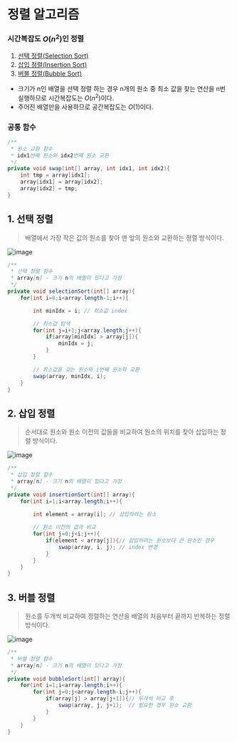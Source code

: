 # 정렬 알고리즘
### 시간복잡도 $O(n^2)$인 정렬
1. [선택 정렬(Selection Sort)](#1-선택-정렬)
2. [삽입 정렬(Insertion Sort)](#2-삽입-정렬)
3. [버블 정렬(Bubble Sort)](#3-버블-정렬)


* 크기가 n인 배열을 선택 정렬 하는 경우 n개의 원소 중 최소 값을 찾는 연산을 n번 실행하므로 시간복잡도는 $O(n^2)$이다.  
* 주어진 배열만을 사용하므로 공간복잡도는 $O(1)$이다.

### 공통 함수
```java
/**
 * 원소 교환 함수
 * idx1번째 원소와 idx2번째 원소 교환
 */
private void swap(int[] array, int idx1, int idx2){
    int tmp = array[idx1];
    array[idx1] = array[idx2];
    array[idx2] = tmp;
}
```

## 1. 선택 정렬
> 배열에서 가장 작은 값의 원소를 찾아 맨 앞의 원소와 교환하는 정렬 방식이다.

![image](https://user-images.githubusercontent.com/56745491/220225415-a27ddd72-bc1b-4069-ab42-994448b9b011.png)

```java
/**
 * 선택 정렬 함수
 * array[n] - 크기 n의 배열이 있다고 가정
 */
private void selectionSort(int[] array){
    for(int i=0;i<array.length-1;i++){

        int minIdx = i; // 최소값 index

        // 최소값 탐색
        for(int j=i+1;j<array.length;j++){
            if(array[minIdx] > array[j]){
                minIdx = j;
            }
        }

        // 최소값을 갖는 원소와 i번째 원소와 교환
        swap(array, minIdx, i);
    }
}
```

## 2. 삽입 정렬
> 순서대로 원소와 원소 이전의 값들을 비교하여 원소의 위치를 찾아 삽입하는 정렬 방식이다.

![image](https://user-images.githubusercontent.com/56745491/220225529-c0022c56-bc89-4b7a-9d65-503909c359de.png)


```java
/**
 * 삽입 정렬 함수
 * array[n] - 크기 n의 배열이 있다고 가정
 */
private void insertionSort(int[] array){
    for(int i=1;i<array.length;i++){
        
        int element = array[i]; // 삽입하려는 원소

        // 원소 이전의 값과 비교
        for(int j=0;j<i;j++){
            if(element < array[j]){// 삽입하려는 원소보다 큰 원소인 경우
                swap(array, i, j); // index 변경
            }
        }
    }
}
```

## 3. 버블 정렬
> 원소를 두개씩 비교하여 정렬하는 연산을 배열의 처음부터 끝까지 반복하는 정렬 방식이다.

![image](https://user-images.githubusercontent.com/56745491/220225804-3108a3ec-efc1-4930-b260-2fc6fcbacc00.png)


```java
/**
 * 버블 정렬 함수
 * array[n] - 크기 n의 배열이 있다고 가정
 */
private void bubbleSort(int[] array){
    for(int i=1;i<array.length;i++){
        for(int j=0;j<array.length-i;j++){
            if(array[j] > array[j+1]){// 두개씩 비교 후
                swap(array, j, j+1);  // 필요한 경우 원소 교환
            }
        }
    }
}
```
